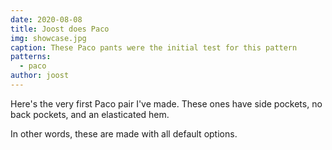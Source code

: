```yaml
---
date: 2020-08-08
title: Joost does Paco
img: showcase.jpg
caption: These Paco pants were the initial test for this pattern
patterns:
  - paco
author: joost
---
```


Here's the very first Paco pair I've made. These ones have side pockets, no back pockets, and an elasticated hem.

In other words, these are made with all default options.
